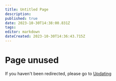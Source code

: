```yaml
---
title: Untitled Page
description: 
published: true
date: 2023-10-30T14:38:00.831Z
tags: 
editor: markdown
dateCreated: 2023-10-30T14:36:43.715Z
---
```


# Page unused
If you haven't been redirected, please go to [Updating](/projects/updating)